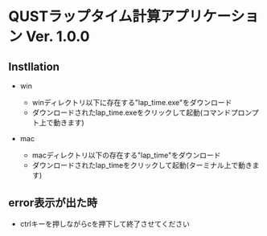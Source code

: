 # QUSTラップタイム計算アプリケーション Ver. 1.0.0

## Instllation
* win
    * winディレクトリ以下に存在する"lap_time.exe"をダウンロード
    * ダウンロードされたlap_time.exeをクリックして起動(コマンドプロンプト上で動きます)

* mac
    * macディレクトリ以下の存在する"lap_time"をダウンロード
    * ダウンロードされたlap_timeをクリックして起動(ターミナル上で動きます)

## error表示が出た時
* ctrlキーを押しながらcを押下して終了させてください
